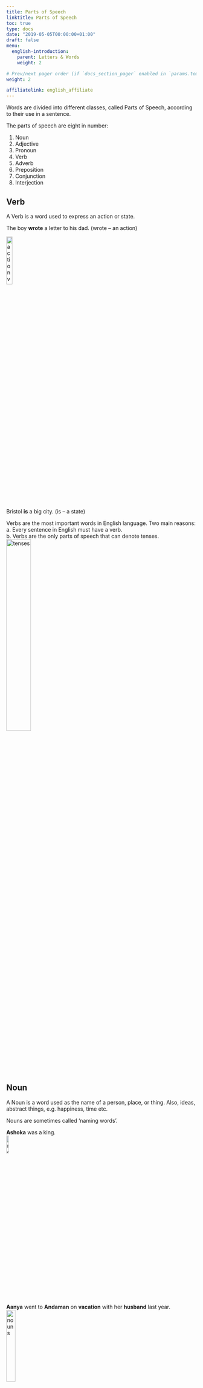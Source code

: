 ```yaml
---
title: Parts of Speech
linktitle: Parts of Speech
toc: true
type: docs
date: "2019-05-05T00:00:00+01:00"
draft: false
menu:
  english-introduction:
    parent: Letters & Words
    weight: 2

# Prev/next pager order (if `docs_section_pager` enabled in `params.toml`)
weight: 2

affiliatelink: english_affiliate
---
```


Words are divided into different classes, called Parts of Speech, according to their use in a sentence. 

The parts of speech are eight in number:
1. Noun        
2. Adjective        
3. Pronoun
4. Verb
5. Adverb   
6. Preposition      
7. Conjunction     
8. Interjection

## Verb

A Verb is a word used to express an action or state. 

The boy <b>wrote</b> a letter to his dad. (wrote – an action) 

<img src="../../../media/english-introduction/action-verb.png" alt="action verb" style="width:18%;height:18%;">

Bristol <b>is</b> a big city.  (is – a state)

Verbs are the most important words in English language. Two main reasons: <br>
a. Every sentence in English must have a verb. <br>
b. Verbs are the only parts of speech that can denote tenses.   
<img src="../../../media/english-introduction/tenses.png" alt="tenses" style="width:36%;height:36%;">

## Noun

A Noun is a word used as the name of a person, place, or thing. Also, ideas, abstract things, e.g. happiness, time etc.

Nouns are sometimes called ‘naming words’.

<b>Ashoka</b> was a king.  
<img src="../../../media/english-introduction/noun-king.png" alt="noun king" style="width:11%;height:11%;">

<b>Aanya</b> went to <b>Andaman</b> on <b>vacation</b> with her <b>husband</b> last year.
<img src="../../../media/english-introduction/nouns.png" alt="nouns" style="width:22%;height:22%;">

## Pronoun

A Pronoun is a word used instead of a noun. It replaces a noun. 

Mragank is absent, because <b>Mragank</b> is ill. (sounds odd)<br>
Mragank is absent, because <b>he</b> is ill. (he - Subject pronoun) 

The cards are where you left <b>the cards</b>. (sounds odd)<br>
The cards are where you left <b>them</b>. (them - Object pronoun) 

* Subject pronouns – Used to replace a noun in subject positions
I, you, we, they, he, she, it

* Object pronouns – Used to replace a noun in object positions
me, you, us, them, him, her, it

## Adjective

An Adjective is a word used to add something to the meaning of a noun or pronoun.

Adjectives are sometimes called ‘describing words’.

Ashoka was a king.  <br>
Ashoka was a <b>great</b> king.  

He is a boy. <br>
He is a <b>brave</b> boy. 

There are boys in this club. <br>
There are <b>forty</b> boys in this club. 

## Adverb

An Adverb is a word used to add something to the meaning of a verb, an adjective, or another adverb. They answer the questions Where, When, How, Why.

The boy wrote a letter to her dad. <br>
The boy <b>quickly</b> wrote a letter to her dad. (wrote – verb; How? - quickly, an adverb modifying the verb wrote) 

He is a brave boy. <br>
He is a <b>very</b> brave boy. (brave - adjective; very - adverb modifying the adjective brave) 

She pronounced the word. <br>
She pronounced the word <b>correctly</b>. (pronounced – verb; correctly - adverb modifying the verb pronounced) <br>
She pronounced the word <b>quite</b> correctly. (quite - adverb modifying the adverb correctly) 

* They may even add meaning to a whole sentence. 

We went on a walk.<br>
<b>Yesterday evening</b>, we went on a walk. (went – verb; When? - Yesterday evening)
<img src="../../../media/english-introduction/adverb.png" alt="adverb" style="width:11%;height:11%;">

They missed the bus and were late to their own party!<br>
<b>Unfortunately</b>, they missed the bus and were late to their own party! (Unfortunately - adverb)

So both adjectives and adverbs add something to the meaning, i.e. they give some extra information. 

## Preposition

A Preposition is a word used with a noun or a pronoun to show how the person or thing denoted by the noun or pronoun stands in relation to something else. 

* Prepositions can add idea of time, place and movement to noun/pronoun.

There is a butterfly <b>in</b> the garden. (in – Place - Where?) 
<img src="../../../media/english-introduction/preposition.png" alt="preposition" style="width:11%;height:11%;">

I'll see you <b>at</b> the office <b>on</b> Tuesday. (at – Place - Where? ; on – Time - When?)

The driver moved <b>towards</b> the door. (towards - Movement) 

* Prepositions can connect other words to a noun/pronoun

It depends <b>on</b> the cost. (here the preposition ‘on’ links the noun ‘the cost’ with the verb ‘depends’)

## Conjunction

A Conjunction is a word used to join words, phrases, clauses or sentences. 

Conjunctions are sometimes called ‘joining words’.

Mragank <b>and</b> Anand are cousins. 

I ran fast. I missed the bus. <br>
I ran fast, <b>but</b> missed the bus. 
<img src="../../../media/english-introduction/conjunction.png" alt="conjunction" style="width:18%;height:18%;">

## Interjection

An Interjection is a word which expresses some sudden emotion. 

They don’t have any real meaning. 

<b>Alas!</b> She is dead. 

<b>Wow!</b> What a sight. 
<img src="../../../media/english-introduction/interjection.png" alt="interjection" style="width:11%;height:11%;">

Interjections are used more commonly in speech and less in writing.

In writing they are often followed by an exclamation point (i.e. !). 


